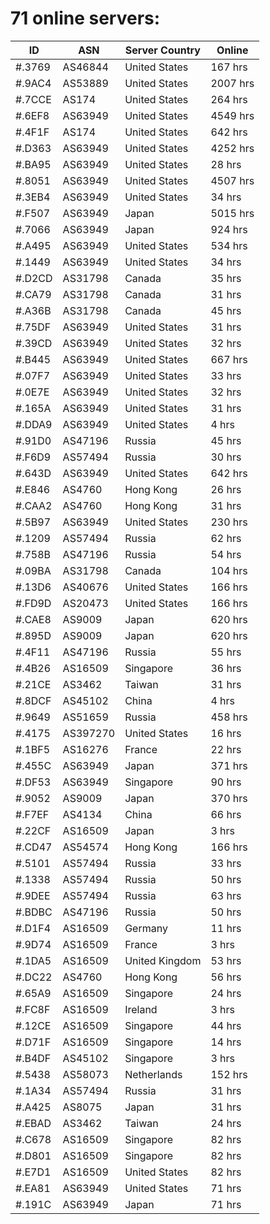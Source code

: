 # 71 online servers:

| ID | ASN | Server Country | Online |
| ------ | ------ | ------ | ------ |
| #.3769 | AS46844 | United States | 167 hrs |
| #.9AC4 | AS53889 | United States | 2007 hrs |
| #.7CCE | AS174 | United States | 264 hrs |
| #.6EF8 | AS63949 | United States | 4549 hrs |
| #.4F1F | AS174 | United States | 642 hrs |
| #.D363 | AS63949 | United States | 4252 hrs |
| #.BA95 | AS63949 | United States | 28 hrs |
| #.8051 | AS63949 | United States | 4507 hrs |
| #.3EB4 | AS63949 | United States | 34 hrs |
| #.F507 | AS63949 | Japan | 5015 hrs |
| #.7066 | AS63949 | Japan | 924 hrs |
| #.A495 | AS63949 | United States | 534 hrs |
| #.1449 | AS63949 | United States | 34 hrs |
| #.D2CD | AS31798 | Canada | 35 hrs |
| #.CA79 | AS31798 | Canada | 31 hrs |
| #.A36B | AS31798 | Canada | 45 hrs |
| #.75DF | AS63949 | United States | 31 hrs |
| #.39CD | AS63949 | United States | 32 hrs |
| #.B445 | AS63949 | United States | 667 hrs |
| #.07F7 | AS63949 | United States | 33 hrs |
| #.0E7E | AS63949 | United States | 32 hrs |
| #.165A | AS63949 | United States | 31 hrs |
| #.DDA9 | AS63949 | United States | 4 hrs |
| #.91D0 | AS47196 | Russia | 45 hrs |
| #.F6D9 | AS57494 | Russia | 30 hrs |
| #.643D | AS63949 | United States | 642 hrs |
| #.E846 | AS4760 | Hong Kong | 26 hrs |
| #.CAA2 | AS4760 | Hong Kong | 31 hrs |
| #.5B97 | AS63949 | United States | 230 hrs |
| #.1209 | AS57494 | Russia | 62 hrs |
| #.758B | AS47196 | Russia | 54 hrs |
| #.09BA | AS31798 | Canada | 104 hrs |
| #.13D6 | AS40676 | United States | 166 hrs |
| #.FD9D | AS20473 | United States | 166 hrs |
| #.CAE8 | AS9009 | Japan | 620 hrs |
| #.895D | AS9009 | Japan | 620 hrs |
| #.4F11 | AS47196 | Russia | 55 hrs |
| #.4B26 | AS16509 | Singapore | 36 hrs |
| #.21CE | AS3462 | Taiwan | 31 hrs |
| #.8DCF | AS45102 | China | 4 hrs |
| #.9649 | AS51659 | Russia | 458 hrs |
| #.4175 | AS397270 | United States | 16 hrs |
| #.1BF5 | AS16276 | France | 22 hrs |
| #.455C | AS63949 | Japan | 371 hrs |
| #.DF53 | AS63949 | Singapore | 90 hrs |
| #.9052 | AS9009 | Japan | 370 hrs |
| #.F7EF | AS4134 | China | 66 hrs |
| #.22CF | AS16509 | Japan | 3 hrs |
| #.CD47 | AS54574 | Hong Kong | 166 hrs |
| #.5101 | AS57494 | Russia | 33 hrs |
| #.1338 | AS57494 | Russia | 50 hrs |
| #.9DEE | AS57494 | Russia | 63 hrs |
| #.BDBC | AS47196 | Russia | 50 hrs |
| #.D1F4 | AS16509 | Germany | 11 hrs |
| #.9D74 | AS16509 | France | 3 hrs |
| #.1DA5 | AS16509 | United Kingdom | 53 hrs |
| #.DC22 | AS4760 | Hong Kong | 56 hrs |
| #.65A9 | AS16509 | Singapore | 24 hrs |
| #.FC8F | AS16509 | Ireland | 3 hrs |
| #.12CE | AS16509 | Singapore | 44 hrs |
| #.D71F | AS16509 | Singapore | 14 hrs |
| #.B4DF | AS45102 | Singapore | 3 hrs |
| #.5438 | AS58073 | Netherlands | 152 hrs |
| #.1A34 | AS57494 | Russia | 31 hrs |
| #.A425 | AS8075 | Japan | 31 hrs |
| #.EBAD | AS3462 | Taiwan | 24 hrs |
| #.C678 | AS16509 | Singapore | 82 hrs |
| #.D801 | AS16509 | Singapore | 82 hrs |
| #.E7D1 | AS16509 | United States | 82 hrs |
| #.EA81 | AS63949 | United States | 71 hrs |
| #.191C | AS63949 | Japan | 71 hrs |


